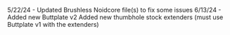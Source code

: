5/22/24 - Updated Brushless Noidcore file(s) to fix some issues
6/13/24 - Added new Buttplate v2
          Added new thumbhole stock extenders (must use Buttplate v1 with the extenders)

